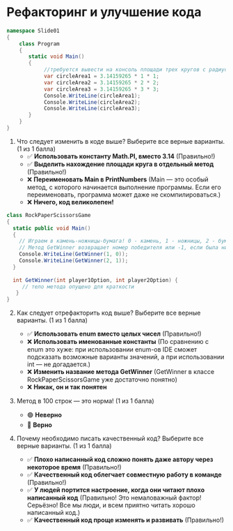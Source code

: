 # Рефакторинг и улучшение кода

```cs
namespace Slide01
{
    class Program
    {
       static void Main()
       {
            //требуется вывести на консоль площади трех кругов с радиусами 1, 2 и 3
            var circleArea1 = 3.14159265 * 1 * 1;
            var circleArea2 = 3.14159265 * 2 * 2;
            var circleArea3 = 3.14159265 * 3 * 3;
            Console.WriteLine(circleArea1);
            Console.WriteLine(circleArea2);
            Console.WriteLine(circleArea3);
       }
    }
}
```

1. Что следует изменить в коде выше? Выберите все верные варианты. (1 из 1 балла)
   * ✅ **Использовать константу Math.PI, вместо 3.14** (Правильно!)
   * ✅ **Выделить нахождение площади круга в отдельный метод** (Правильно!)
   * ❌ **Переименовать Main в PrintNumbers** (Main — это особый метод, с которого начинается выполнение программы. Если его переименовать, программа может даже не скомпилироваться.)
   * ❌ **Ничего, код великолепен!**

```cs
class RockPaperScissorsGame
{
  static public void Main()
  {
    // Играем в камень-ножницы-бумага! 0 - камень, 1 - ножницы, 2 - бумага
    // Метод GetWinner возвращает номер победителя или -1, если была ничья
    Console.WriteLine(GetWinner(1, 0));
    Console.WriteLine(GetWinner(2, 1));
  }
  
  int GetWinner(int player1Option, int player2Option) {
     // тело метода опущено для краткости
   }
}
```

2. Как следует отрефакторить код выше? Выберите все верные варианты. (1 из 1 балла)
   * ✅ **Использовать enum вместо целых чисел** (Правильно!)
   * ❌ **Использовать именованные константы** (По сравнению с enum это хуже: при использовании enum-ов IDE сможет подсказать возможные варианты значений, а при использовании int — не догадается.)
   * ❌ **Изменить название метода GetWinner** (GetWinner в классе RockPaperScissorsGame уже достаточно понятно)
   * ❌ **Никак, он и так понятен**


3. Метод в 100 строк — это норма! (1 из 1 балла)
   * 🟢 **Неверно**
   * 🔴 **Верно**


4. Почему необходимо писать качественный код? Выберите все верные варианты. (1 из 1 балла)
   * ✅ **Плохо написанный код сложно понять даже автору через некоторое время** (Правильно!)
   * ✅ **Качественный код облегчает совместную работу в команде** (Правильно!)
   * ✅ **У людей портится настроение, когда они читают плохо написанный код** (Правильно! Это немаловажный фактор! Серьёзно! Все мы люди, и всем приятно читать хорошо написанный код.)
   * ✅ **Качественный код проще изменять и развивать** (Правильно!)